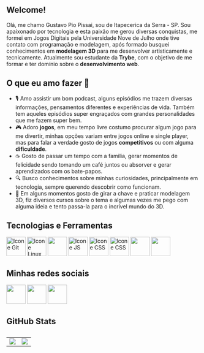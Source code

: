 <h2>Welcome!</h2>
<p>Olá, me chamo Gustavo Pio Pissai, sou de Itapecerica da Serra - SP. Sou apaixonado por tecnologia e esta paixão me gerou diversas conquistas, me formei em Jogos Digitais pela Universidade Nove de Julho onde tive contato com programação e modelagem, após formado busquei conhecimentos em <b>modelagem 3D</b> para me desenvolver artisticamente e tecnicamente. Atualmente sou estudante da <b>Trybe</b>, com o objetivo de me formar e ter domínio sobre o <b>desenvolvimento web</b>.</p>
<h2>O que eu amo fazer 🧐</h2>
<ul>
  <li>🎙 Amo assistir um bom podcast, alguns episódios me trazem diversas informações, pensamentos diferentes e experiências de vida. Também tem aqueles episódios super engraçados com grandes personalidades que me fazem super bem.
  <li>🎮 Adoro <b>jogos</b>, em meu tempo livre costumo procurar algum jogo para me divertir, minhas opções variam entre jogos online e single player, mas para falar a verdade gosto de jogos <b>competitivos</b> ou com alguma <b>dificuldade</b>. </li>
  <li>☕ Gosto de passar um tempo com a familia, gerar momentos de felicidade sendo tomando um café juntos ou absorver e gerar aprendizados com os bate-papos.
  <li>🔍 Busco conhecimentos sobre minhas curiosidades, principalmente em tecnologia, sempre querendo descobrir como funcionam.</li>
  <li>🎨 Em alguns momentos gosto de girar a chave e praticar modelagem 3D, fiz diversos cursos sobre o tema e algumas vezes me pego com alguma ideia e tento passa-la para o incrível mundo do 3D.</li>
</ul>
 <h2>Tecnologias e Ferramentas</h2>
  <img src="https://img.icons8.com/color/512/git.png" alt="Icone Git" style="width:50px" />
  <img src="https://img.icons8.com/color/512/linux.png" alt="Icone Linux" style="width:50px" />
  <img src="https://img.icons8.com/color/512/html-5--v1.png" style="width:50px" />
  <img src="https://img.icons8.com/color/512/javascript.png" alt="Icone JS" style="width:50px" />
  <img src="https://img.icons8.com/color/512/css3.png" alt="Icone CSS" style="width:50px" />
  <img src="https://img.icons8.com/ios-filled/512/unreal-engine.png" alt="Icone CSS" style="width:50px" />
  <img src="https://img.icons8.com/color/512/zbrush.png" style="width:50px" />
  <img src="https://img.icons8.com/color/512/autodesk-maya.png" style="width:50px" /><br>
  <h2>Minhas redes sociais</h2>
  <a href="https://www.linkedin.com/in/gustavo-pio-pissai-aa736a160/" target="_blank"><img src="https://img.icons8.com/fluency/512/linkedin-circled.png" style="width:50px;height:50px;"></a>
  <a href="mailto:gustavopissai3d@gmail.com" target="_blank"><img src="https://img.icons8.com/color/512/gmail.png" style="width:50px;height:50px;"></a>
  <a href="https://www.instagram.com/guhpissai/" target="_blank"><img src="https://img.icons8.com/fluency/512/instagram-new.png" style="width:50px;height:50px;"></a>

<h2>GitHub Stats<h2>

<table>
<tr><td>

  <a href="https://github.com/anuraghazra/github-readme-stats" rel="noopener noreferrer" target="_blank">
    <img align="center" src="https://github-readme-stats.vercel.app/api?username=guhpissai&show_icons=true&theme=midnight-purple&count_private=true" />
  </a>

</td><td>

  <a href="https://github.com/anuraghazra/github-readme-stats" rel="noopener noreferrer" target="_blank" target="_blank">
    <img align="center" src="https://github-readme-stats.vercel.app/api/top-langs/?username=guhpissai&layout=compact&theme=midnight-purple&count_private=true" />
  </a>

</td></tr>
</table>





    
    
